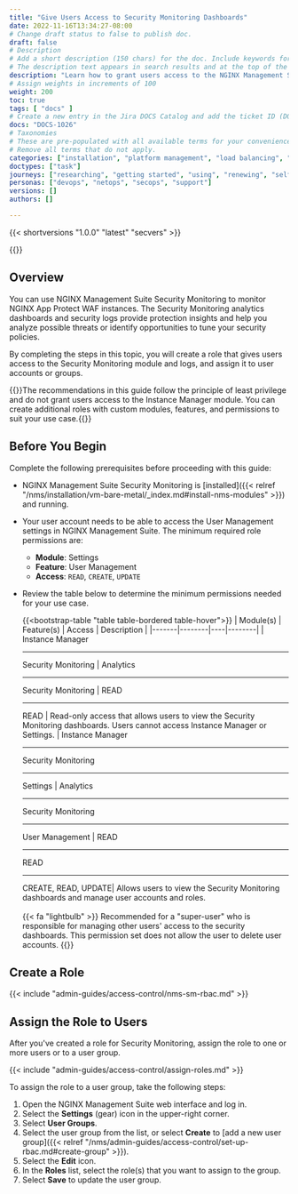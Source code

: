 ```yaml
---
title: "Give Users Access to Security Monitoring Dashboards"
date: 2022-11-16T13:34:27-08:00
# Change draft status to false to publish doc.
draft: false
# Description
# Add a short description (150 chars) for the doc. Include keywords for SEO. 
# The description text appears in search results and at the top of the doc.
description: "Learn how to grant users access to the NGINX Management Suite Security Monitoring dashboards."
# Assign weights in increments of 100
weight: 200
toc: true
tags: [ "docs" ]
# Create a new entry in the Jira DOCS Catalog and add the ticket ID (DOCS-<number>) below
docs: "DOCS-1026"
# Taxonomies
# These are pre-populated with all available terms for your convenience.
# Remove all terms that do not apply.
categories: ["installation", "platform management", "load balancing", "api management", "service mesh", "security", "analytics"]
doctypes: ["task"]
journeys: ["researching", "getting started", "using", "renewing", "self service"]
personas: ["devops", "netops", "secops", "support"]
versions: []
authors: []

---
```


{{< shortversions "1.0.0" "latest" "secvers" >}}

{{<custom-styles>}}

## Overview

You can use NGINX Management Suite Security Monitoring to monitor NGINX App Protect WAF instances. The Security Monitoring analytics dashboards and security logs provide protection insights and help you analyze possible threats or identify opportunities to tune your security policies.

By completing the steps in this topic, you will create a role that gives users access to the Security Monitoring module and logs, and assign it to user accounts or groups. 

{{<note>}}The recommendations in this guide follow the principle of least privilege and do not grant users access to the Instance Manager module. You can create additional roles with custom modules, features, and permissions to suit your use case.{{</note>}}

## Before You Begin

Complete the following prerequisites before proceeding with this guide: 

- NGINX Management Suite Security Monitoring is [installed]({{< relref "/nms/installation/vm-bare-metal/_index.md#install-nms-modules" >}}) and running. 
- Your user account needs to be able to access the User Management settings in NGINX Management Suite. 
  The minimum required role permissions are:

    - **Module**: Settings 
    - **Feature**: User Management
    - **Access**: `READ`, `CREATE`, `UPDATE`

- Review the table below to determine the minimum permissions needed for your use case.

  {{<bootstrap-table "table table-bordered table-hover">}}
  | Module(s) | Feature(s) | Access | Description |
  |-------|--------|----|--------|
  | Instance&nbsp;Manager <hr> Security&nbsp;Monitoring | Analytics <hr> Security&nbsp;Monitoring | READ <hr> READ  | Read-only access that allows users to view the Security Monitoring dashboards. Users cannot access Instance Manager or Settings.
  | Instance&nbsp;Manager <hr> Security&nbsp;Monitoring <hr> Settings | Analytics <hr> Security&nbsp;Monitoring <hr>User Management | READ <hr> READ <hr> CREATE,&nbsp;READ,&nbsp;UPDATE| Allows users to view the Security Monitoring dashboards and manage user accounts and roles.<br><br>{{< fa "lightbulb" >}} Recommended for a "super-user" who is responsible for managing other users' access to the security dashboards. This permission set does not allow the user to delete user accounts.
  {{</bootstrap-table>}}


## Create a Role

{{< include "admin-guides/access-control/nms-sm-rbac.md" >}}

## Assign the Role to Users

After you've created a role for Security Monitoring, assign the role to one or more users or to a user group.

{{< include "admin-guides/access-control/assign-roles.md" >}}

To assign the role to a user group, take the following steps:

1. Open the NGINX Management Suite web interface and log in.
2. Select the **Settings** (gear) icon in the upper-right corner.
3. Select **User Groups**.
4. Select the user group from the list, or select **Create** to [add a new user group]({{< relref "/nms/admin-guides/access-control/set-up-rbac.md#create-group" >}}).
5. Select the **Edit** icon.
6. In the **Roles** list, select the role(s) that you want to assign to the group.
7. Select **Save** to update the user group.
